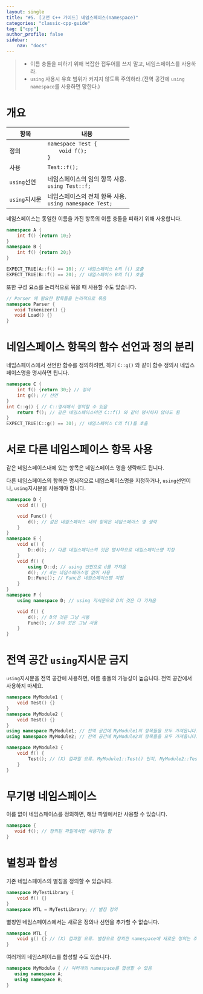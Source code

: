 ```yaml
---
layout: single
title: "#5. [고전 C++ 가이드] 네임스페이스(namespace)"
categories: "classic-cpp-guide"
tag: ["cpp"]
author_profile: false
sidebar: 
    nav: "docs"
---
```


> * 이름 충돌을 피하기 위해 복잡한 접두어를 쓰지 말고, 네임스페이스를 사용하라.
> * `using` 사용시 유효 범위가 커지지 않도록 주의하라.(전역 공간에 `using namespace`를 사용하면 망한다.)

# 개요

|항목|내용|
|--|--|
|정의|`namespace Test {`<br/>&nbsp; &nbsp; &nbsp; &nbsp;`void f();`<br/>`}`|
|사용|`Test::f();`|
|`using`선언|네임스페이스의 임의 항목 사용.<br/>`using Test::f;`|
|`using`지시문|네임스페이스의 전체 항목 사용.<br/>`using namespace Test;`|

네임스페이스는 동일한 이름을 가진 항목의 이름 충돌을 피하기 위해 사용합니다.

```cpp
namespace A {
    int f() {return 10;}
}
namespace B {
    int f() {return 20;}
}

EXPECT_TRUE(A::f() == 10); // 네임스페이스 A의 f() 호출
EXPECT_TRUE(B::f() == 20); // 네임스페이스 B의 f() 호출
```

또한 구성 요소를 논리적으로 묶을 때 사용할 수도 있습니다.

```cpp
// Parser 에 필요한 항목들을 논리적으로 묶음
namespace Parser {
   void Tokenizer() {}
   void Load() {}
}
```

# 네임스페이스 항목의 함수 선언과 정의 분리

네임스페이스에서 선언한 함수를 정의하려면, 하기 `C::g()` 와 같이 함수 정의시 네임스페이스명을 명시하면 됩니다. 

```cpp
namespace C {
    int f() {return 30;} // 정의
    int g(); // 선언
}
int C::g() { // C::명시해서 정의할 수 있음
    return f(); // 같은 네임스페이스이면 C::f() 와 같이 명시하지 않아도 됨
}
EXPECT_TRUE(C::g() == 30); // 네임스페이스 C의 f()를 호출
```

# 서로 다른 네임스페이스 항목 사용

같은 네임스페이스내에 있는 항목은 네임스페이스 명을 생략해도 됩니다.

다른 네임스페이스의 항목은 명시적으로 네임스페이스명을 지정하거나, `using`선언이나, `using`지시문을 사용해야 합니다.

```cpp
namespace D {
    void d() {}

    void Func() {
        d(); // 같은 네임스페이스 내의 항목은 네임스페이스 명 생략
    }
}
namespace E {
    void e() {
        D::d(); // 다른 네임스페이스의 것은 명시적으로 네임스페이스명 지정 
    }
    void f() {
        using D::d; // using 선언으로 d를 가져옴
        d(); // d는 네임스페이스명 없이 사용
        D::Func(); // Func은 네임스페이스명 지정
    }
}
namespace F {
    using namespace D; // using 지시문으로 D의 것은 다 가져옴

    void f() {
        d(); // D의 것은 그냥 사용
        Func(); // D의 것은 그냥 사용
    }
}
```

# 전역 공간 `using`지시문 금지

`using`지시문을 전역 공간에 사용하면, 이름 충돌의 가능성이 높습니다. 전역 공간에서 사용하지 마세요.

```cpp
namespace MyModule1 {
    void Test() {}
}
namespace MyModule2 {
    void Test() {} 
}
using namespace MyModule1; // 전역 공간에 MyModule1의 항목들을 모두 가져옵니다.
using namespace MyModule2; // 전역 공간에 MyModule2의 항목들을 모두 가져옵니다.

namespace MyModule3 {
    void f() {
        Test(); // (X) 컴파일 오류. MyModule1::Test() 인지, MyModule2::Test() 인지 모릅니다.
    } 
}
```

# 무기명 네임스페이스

이름 없이 네임스페이스를 정의하면, 해당 파일에서만 사용할 수 있습니다.

```cpp
namespace {
   void f(); // 정의된 파일에서만 사용가능 함
}
```

# 별칭과 합성

기존 네임스페이스의 별칭을 정의할 수 있습니다.

```cpp
namespace MyTestLibrary {
    void f() {}
}
namespace MTL = MyTestLibrary; // 별칭 정의
```

별칭인 네임스페이스에서는 새로운 정의나 선언을 추가할 수 없습니다.

```cpp
namespace MTL { 
    void g() {} // (X) 컴파일 오류. 별칭으로 정의한 namespace에 새로운 정의는 추가할 수 없다.
}
```

여러개의 네임스페이스를 합성할 수도 있습니다.

```cpp
namespace MyModule { // 여러개의 namespace를 합성할 수 있음
   using namespace A;
   using namespace B;
}
```
